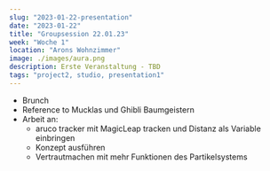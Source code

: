```yaml
---
slug: "2023-01-22-presentation"
date: "2023-01-22"
title: "Groupsession 22.01.23"
week: "Woche 1"
location: "Arons Wohnzimmer"
image: ./images/aura.png
description: Erste Veranstaltung - TBD
tags: "project2, studio, presentation1"
---
```

- Brunch
- Reference to Mucklas und Ghibli Baumgeistern
- Arbeit an:
    - aruco tracker mit MagicLeap tracken und Distanz als Variable einbringen
    - Konzept ausführen
    - Vertrautmachen mit mehr Funktionen des Partikelsystems
